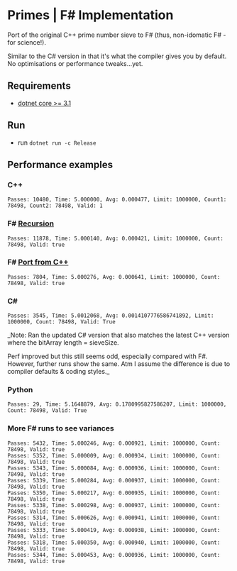 # Primes | F# Implementation

Port of the original C++ prime number sieve to F# (thus, non-idomatic F# - for science!). 

Similar to the C# version in that it's what the compiler gives you by default. No optimisations or performance tweaks...yet.

## Requirements
- [dotnet core >= 3.1](https://dotnet.microsoft.com/download/dotnet-core)

## Run
- run ```dotnet run -c Release```

## Performance examples

### C++
```
Passes: 10480, Time: 5.000000, Avg: 0.000477, Limit: 1000000, Count1: 78498, Count2: 78498, Valid: 1
```

### F# [Recursion](PrimeSieveFsharp_Recursion)
```
Passes: 11878, Time: 5.000140, Avg: 0.000421, Limit: 1000000, Count: 78498, Valid: true
```

### F# [Port from C++](PrimeSieveFsharp_Port)
```
Passes: 7804, Time: 5.000276, Avg: 0.000641, Limit: 1000000, Count: 78498, Valid: true
```

### C#
```
Passes: 3545, Time: 5.0012068, Avg: 0.0014107776586741892, Limit: 1000000, Count: 78498, Valid: True
```
_Note: Ran the updated C# version that also matches the latest C++ version where the bitArray length = sieveSize. 

Perf improved but this still seems odd, especially compared with F#. However, further runs show the same. Atm I assume the difference is due to compiler defaults & coding styles._

### Python
```
Passes: 29, Time: 5.1648879, Avg: 0.1780995827586207, Limit: 1000000, Count: 78498, Valid: True
```

### More F# runs to see variances
```
Passes: 5432, Time: 5.000246, Avg: 0.000921, Limit: 1000000, Count: 78498, Valid: true
Passes: 5352, Time: 5.000009, Avg: 0.000934, Limit: 1000000, Count: 78498, Valid: true
Passes: 5343, Time: 5.000084, Avg: 0.000936, Limit: 1000000, Count: 78498, Valid: true
Passes: 5339, Time: 5.000284, Avg: 0.000937, Limit: 1000000, Count: 78498, Valid: true
Passes: 5350, Time: 5.000217, Avg: 0.000935, Limit: 1000000, Count: 78498, Valid: true
Passes: 5338, Time: 5.000298, Avg: 0.000937, Limit: 1000000, Count: 78498, Valid: true
Passes: 5314, Time: 5.000626, Avg: 0.000941, Limit: 1000000, Count: 78498, Valid: true
Passes: 5333, Time: 5.000419, Avg: 0.000938, Limit: 1000000, Count: 78498, Valid: true
Passes: 5318, Time: 5.000350, Avg: 0.000940, Limit: 1000000, Count: 78498, Valid: true
Passes: 5344, Time: 5.000453, Avg: 0.000936, Limit: 1000000, Count: 78498, Valid: true
```
